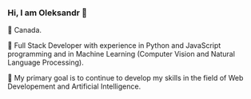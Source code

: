 ### Hi, I am Oleksandr 👋

<!--

Here are some ideas to get you started:

- 🔭 I’m currently working on ...
- 🌱 I’m currently learning ...
- 👯 I’m looking to collaborate on ...
- 🤔 I’m looking for help with ...
- 💬 Ask me about ...
- 📫 How to reach me: ...
- 😄 Pronouns: ...
- ⚡ Fun fact: ...
-->

📍  Canada.

💼 Full Stack Developer with experience in Python and JavaScript programming and in Machine Learning (Computer Vision and Natural Language Processing). 

🌱 My primary goal is to continue to develop my skills in the field of Web Developement and Artificial Intelligence.
